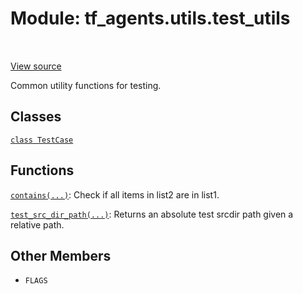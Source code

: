 <div itemscope itemtype="http://developers.google.com/ReferenceObject">
<meta itemprop="name" content="tf_agents.utils.test_utils" />
<meta itemprop="path" content="Stable" />
<meta itemprop="property" content="FLAGS"/>
</div>

# Module: tf_agents.utils.test_utils

<table class="tfo-notebook-buttons tfo-api" align="left">
</table>

<a target="_blank" href="https://github.com/tensorflow/agents/tree/master/tf_agents/utils/test_utils.py">View
source</a>

Common utility functions for testing.

<!-- Placeholder for "Used in" -->


## Classes

[`class TestCase`](../../tf_agents/utils/test_utils/TestCase.md)

## Functions

[`contains(...)`](../../tf_agents/utils/test_utils/contains.md): Check if all items in list2 are in list1.

[`test_src_dir_path(...)`](../../tf_agents/utils/test_utils/test_src_dir_path.md): Returns an absolute test srcdir path given a relative path.

## Other Members

*   `FLAGS` <a id="FLAGS"></a>
